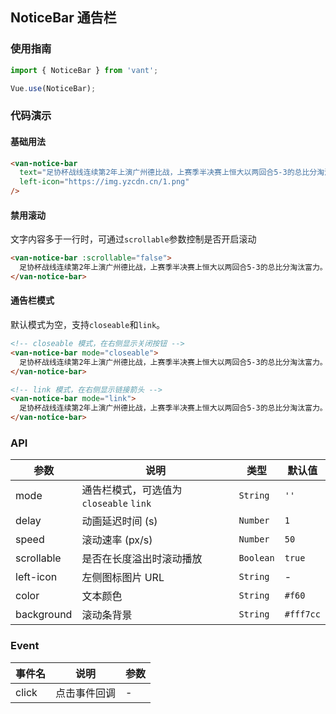 ## NoticeBar 通告栏

### 使用指南
``` javascript
import { NoticeBar } from 'vant';

Vue.use(NoticeBar);
```

### 代码演示

#### 基础用法

```html
<van-notice-bar
  text="足协杯战线连续第2年上演广州德比战，上赛季半决赛上恒大以两回合5-3的总比分淘汰富力。"
  left-icon="https://img.yzcdn.cn/1.png"
/>
```

#### 禁用滚动
文字内容多于一行时，可通过`scrollable`参数控制是否开启滚动

```html
<van-notice-bar :scrollable="false">
  足协杯战线连续第2年上演广州德比战，上赛季半决赛上恒大以两回合5-3的总比分淘汰富力。
</van-notice-bar>
```

#### 通告栏模式
默认模式为空，支持`closeable`和`link`。

```html
<!-- closeable 模式，在右侧显示关闭按钮 -->
<van-notice-bar mode="closeable">
  足协杯战线连续第2年上演广州德比战，上赛季半决赛上恒大以两回合5-3的总比分淘汰富力。
</van-notice-bar>

<!-- link 模式，在右侧显示链接箭头 -->
<van-notice-bar mode="link">
  足协杯战线连续第2年上演广州德比战，上赛季半决赛上恒大以两回合5-3的总比分淘汰富力。
</van-notice-bar>
```

### API

| 参数 | 说明 | 类型 | 默认值 |
|-----------|-----------|-----------|-------------|
| mode | 通告栏模式，可选值为 `closeable` `link` | `String` | `''` |
| delay | 动画延迟时间 (s) | `Number` | `1` |
| speed | 滚动速率 (px/s) | `Number` | `50` |
| scrollable | 是否在长度溢出时滚动播放 | `Boolean` | `true` |
| left-icon | 左侧图标图片 URL | `String` | - |
| color | 文本颜色 | `String` | `#f60` |
| background | 滚动条背景 | `String` | `#fff7cc` |

### Event

| 事件名 | 说明 | 参数 |
|-----------|-----------|-----------|
| click | 点击事件回调 | - |
